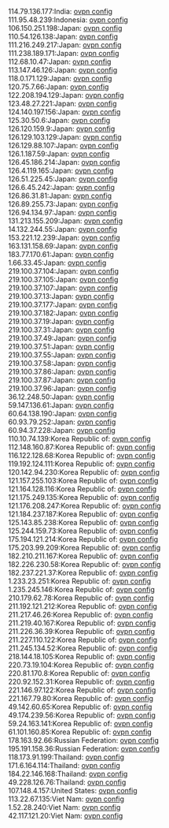114.79.136.177:India: [ovpn config](vpn/114_79_136_177.ovpn)  
111.95.48.239:Indonesia: [ovpn config](vpn/111_95_48_239.ovpn)  
106.150.251.198:Japan: [ovpn config](vpn/106_150_251_198.ovpn)  
110.54.126.138:Japan: [ovpn config](vpn/110_54_126_138.ovpn)  
111.216.249.217:Japan: [ovpn config](vpn/111_216_249_217.ovpn)  
111.238.189.171:Japan: [ovpn config](vpn/111_238_189_171.ovpn)  
112.68.10.47:Japan: [ovpn config](vpn/112_68_10_47.ovpn)  
113.147.46.126:Japan: [ovpn config](vpn/113_147_46_126.ovpn)  
118.0.171.129:Japan: [ovpn config](vpn/118_0_171_129.ovpn)  
120.75.7.66:Japan: [ovpn config](vpn/120_75_7_66.ovpn)  
122.208.194.129:Japan: [ovpn config](vpn/122_208_194_129.ovpn)  
123.48.27.221:Japan: [ovpn config](vpn/123_48_27_221.ovpn)  
124.140.197.156:Japan: [ovpn config](vpn/124_140_197_156.ovpn)  
125.30.50.6:Japan: [ovpn config](vpn/125_30_50_6.ovpn)  
126.120.159.9:Japan: [ovpn config](vpn/126_120_159_9.ovpn)  
126.129.103.129:Japan: [ovpn config](vpn/126_129_103_129.ovpn)  
126.129.88.107:Japan: [ovpn config](vpn/126_129_88_107.ovpn)  
126.1.187.59:Japan: [ovpn config](vpn/126_1_187_59.ovpn)  
126.45.186.214:Japan: [ovpn config](vpn/126_45_186_214.ovpn)  
126.4.119.165:Japan: [ovpn config](vpn/126_4_119_165.ovpn)  
126.51.225.45:Japan: [ovpn config](vpn/126_51_225_45.ovpn)  
126.6.45.242:Japan: [ovpn config](vpn/126_6_45_242.ovpn)  
126.86.31.81:Japan: [ovpn config](vpn/126_86_31_81.ovpn)  
126.89.255.73:Japan: [ovpn config](vpn/126_89_255_73.ovpn)  
126.94.134.97:Japan: [ovpn config](vpn/126_94_134_97.ovpn)  
131.213.155.209:Japan: [ovpn config](vpn/131_213_155_209.ovpn)  
14.132.244.55:Japan: [ovpn config](vpn/14_132_244_55.ovpn)  
153.221.12.239:Japan: [ovpn config](vpn/153_221_12_239.ovpn)  
163.131.158.69:Japan: [ovpn config](vpn/163_131_158_69.ovpn)  
183.77.170.61:Japan: [ovpn config](vpn/183_77_170_61.ovpn)  
1.66.33.45:Japan: [ovpn config](vpn/1_66_33_45.ovpn)  
219.100.37.104:Japan: [ovpn config](vpn/219_100_37_104.ovpn)  
219.100.37.105:Japan: [ovpn config](vpn/219_100_37_105.ovpn)  
219.100.37.107:Japan: [ovpn config](vpn/219_100_37_107.ovpn)  
219.100.37.13:Japan: [ovpn config](vpn/219_100_37_13.ovpn)  
219.100.37.177:Japan: [ovpn config](vpn/219_100_37_177.ovpn)  
219.100.37.182:Japan: [ovpn config](vpn/219_100_37_182.ovpn)  
219.100.37.19:Japan: [ovpn config](vpn/219_100_37_19.ovpn)  
219.100.37.31:Japan: [ovpn config](vpn/219_100_37_31.ovpn)  
219.100.37.49:Japan: [ovpn config](vpn/219_100_37_49.ovpn)  
219.100.37.51:Japan: [ovpn config](vpn/219_100_37_51.ovpn)  
219.100.37.55:Japan: [ovpn config](vpn/219_100_37_55.ovpn)  
219.100.37.58:Japan: [ovpn config](vpn/219_100_37_58.ovpn)  
219.100.37.86:Japan: [ovpn config](vpn/219_100_37_86.ovpn)  
219.100.37.87:Japan: [ovpn config](vpn/219_100_37_87.ovpn)  
219.100.37.96:Japan: [ovpn config](vpn/219_100_37_96.ovpn)  
36.12.248.50:Japan: [ovpn config](vpn/36_12_248_50.ovpn)  
59.147.136.61:Japan: [ovpn config](vpn/59_147_136_61.ovpn)  
60.64.138.190:Japan: [ovpn config](vpn/60_64_138_190.ovpn)  
60.93.79.252:Japan: [ovpn config](vpn/60_93_79_252.ovpn)  
60.94.37.228:Japan: [ovpn config](vpn/60_94_37_228.ovpn)  
110.10.74.139:Korea Republic of: [ovpn config](vpn/110_10_74_139.ovpn)  
112.148.160.87:Korea Republic of: [ovpn config](vpn/112_148_160_87.ovpn)  
116.122.128.68:Korea Republic of: [ovpn config](vpn/116_122_128_68.ovpn)  
119.192.124.111:Korea Republic of: [ovpn config](vpn/119_192_124_111.ovpn)  
120.142.94.230:Korea Republic of: [ovpn config](vpn/120_142_94_230.ovpn)  
121.157.255.103:Korea Republic of: [ovpn config](vpn/121_157_255_103.ovpn)  
121.164.128.116:Korea Republic of: [ovpn config](vpn/121_164_128_116.ovpn)  
121.175.249.135:Korea Republic of: [ovpn config](vpn/121_175_249_135.ovpn)  
121.176.208.247:Korea Republic of: [ovpn config](vpn/121_176_208_247.ovpn)  
121.184.237.187:Korea Republic of: [ovpn config](vpn/121_184_237_187.ovpn)  
125.143.85.238:Korea Republic of: [ovpn config](vpn/125_143_85_238.ovpn)  
125.244.159.73:Korea Republic of: [ovpn config](vpn/125_244_159_73.ovpn)  
175.194.121.214:Korea Republic of: [ovpn config](vpn/175_194_121_214.ovpn)  
175.203.99.209:Korea Republic of: [ovpn config](vpn/175_203_99_209.ovpn)  
182.210.211.167:Korea Republic of: [ovpn config](vpn/182_210_211_167.ovpn)  
182.226.230.58:Korea Republic of: [ovpn config](vpn/182_226_230_58.ovpn)  
182.237.221.37:Korea Republic of: [ovpn config](vpn/182_237_221_37.ovpn)  
1.233.23.251:Korea Republic of: [ovpn config](vpn/1_233_23_251.ovpn)  
1.235.245.146:Korea Republic of: [ovpn config](vpn/1_235_245_146.ovpn)  
210.179.62.78:Korea Republic of: [ovpn config](vpn/210_179_62_78.ovpn)  
211.192.121.212:Korea Republic of: [ovpn config](vpn/211_192_121_212.ovpn)  
211.217.46.26:Korea Republic of: [ovpn config](vpn/211_217_46_26.ovpn)  
211.219.40.167:Korea Republic of: [ovpn config](vpn/211_219_40_167.ovpn)  
211.226.36.39:Korea Republic of: [ovpn config](vpn/211_226_36_39.ovpn)  
211.227.110.122:Korea Republic of: [ovpn config](vpn/211_227_110_122.ovpn)  
211.245.134.52:Korea Republic of: [ovpn config](vpn/211_245_134_52.ovpn)  
218.144.18.105:Korea Republic of: [ovpn config](vpn/218_144_18_105.ovpn)  
220.73.19.104:Korea Republic of: [ovpn config](vpn/220_73_19_104.ovpn)  
220.81.170.8:Korea Republic of: [ovpn config](vpn/220_81_170_8.ovpn)  
220.92.152.31:Korea Republic of: [ovpn config](vpn/220_92_152_31.ovpn)  
221.146.97.122:Korea Republic of: [ovpn config](vpn/221_146_97_122.ovpn)  
221.167.79.80:Korea Republic of: [ovpn config](vpn/221_167_79_80.ovpn)  
49.142.60.65:Korea Republic of: [ovpn config](vpn/49_142_60_65.ovpn)  
49.174.239.56:Korea Republic of: [ovpn config](vpn/49_174_239_56.ovpn)  
59.24.163.141:Korea Republic of: [ovpn config](vpn/59_24_163_141.ovpn)  
61.101.160.85:Korea Republic of: [ovpn config](vpn/61_101_160_85.ovpn)  
178.163.92.66:Russian Federation: [ovpn config](vpn/178_163_92_66.ovpn)  
195.191.158.36:Russian Federation: [ovpn config](vpn/195_191_158_36.ovpn)  
118.173.91.199:Thailand: [ovpn config](vpn/118_173_91_199.ovpn)  
171.6.164.114:Thailand: [ovpn config](vpn/171_6_164_114.ovpn)  
184.22.146.168:Thailand: [ovpn config](vpn/184_22_146_168.ovpn)  
49.228.126.76:Thailand: [ovpn config](vpn/49_228_126_76.ovpn)  
107.148.4.157:United States: [ovpn config](vpn/107_148_4_157.ovpn)  
113.22.67.135:Viet Nam: [ovpn config](vpn/113_22_67_135.ovpn)  
1.52.28.240:Viet Nam: [ovpn config](vpn/1_52_28_240.ovpn)  
42.117.121.20:Viet Nam: [ovpn config](vpn/42_117_121_20.ovpn)  
